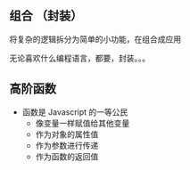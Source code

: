 ## 组合 （封装）

将复杂的逻辑拆分为简单的小功能，在组合成应用

无论喜欢什么编程语言，都要，封装。。。

## 高阶函数

- 函数是 Javascript 的一等公民
  - 像变量一样赋值给其他变量
  - 作为对象的属性值
  - 作为参数进行传递
  - 作为函数的返回值
